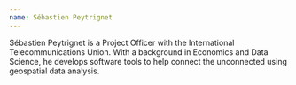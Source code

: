 ```yaml
---
name: Sébastien Peytrignet
---
```

Sébastien Peytrignet is a Project Officer with the International Telecommunications Union. With a background in Economics and Data Science, he develops software tools to help connect the unconnected using geospatial data analysis.
